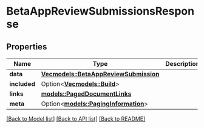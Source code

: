 # BetaAppReviewSubmissionsResponse

## Properties

Name | Type | Description | Notes
------------ | ------------- | ------------- | -------------
**data** | [**Vec<models::BetaAppReviewSubmission>**](BetaAppReviewSubmission.md) |  | 
**included** | Option<[**Vec<models::Build>**](Build.md)> |  | [optional]
**links** | [**models::PagedDocumentLinks**](PagedDocumentLinks.md) |  | 
**meta** | Option<[**models::PagingInformation**](PagingInformation.md)> |  | [optional]

[[Back to Model list]](../README.md#documentation-for-models) [[Back to API list]](../README.md#documentation-for-api-endpoints) [[Back to README]](../README.md)



